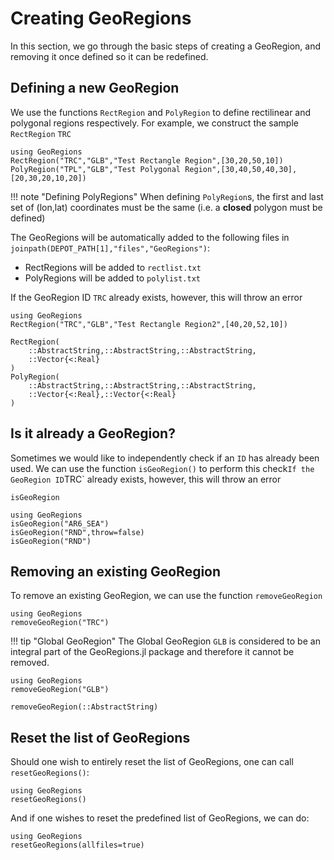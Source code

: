 # Creating GeoRegions

In this section, we go through the basic steps of creating a GeoRegion, and removing it once defined so it can be redefined.

## Defining a new GeoRegion

We use the functions `RectRegion` and `PolyRegion` to define rectilinear and polygonal regions respectively. For example, we construct the sample `RectRegion` `TRC`
```@repl
using GeoRegions
RectRegion("TRC","GLB","Test Rectangle Region",[30,20,50,10])
PolyRegion("TPL","GLB","Test Polygonal Region",[30,40,50,40,30],[20,30,20,10,20])
```

!!! note "Defining PolyRegions"
    When defining `PolyRegion`s, the first and last set of (lon,lat) coordinates must be the same (i.e. a **closed** polygon must be defined)

The GeoRegions will be automatically added to the following files in `joinpath(DEPOT_PATH[1],"files","GeoRegions")`:
* RectRegions will be added to `rectlist.txt`
* PolyRegions will be added to `polylist.txt`

If the GeoRegion ID `TRC` already exists, however, this will throw an error
```@repl
using GeoRegions
RectRegion("TRC","GLB","Test Rectangle Region2",[40,20,52,10])
```
```@docs
RectRegion(
    ::AbstractString,::AbstractString,::AbstractString,
    ::Vector{<:Real}
)
PolyRegion(
    ::AbstractString,::AbstractString,::AbstractString,
    ::Vector{<:Real},::Vector{<:Real}
)
```

## Is it already a GeoRegion?

Sometimes we would like to independently check if an `ID` has already been used.  We can use the function `isGeoRegion()` to perform this check`
If the GeoRegion ID `TRC` already exists, however, this will throw an error

```@docs
isGeoRegion
```

```@repl
using GeoRegions
isGeoRegion("AR6_SEA")
isGeoRegion("RND",throw=false)
isGeoRegion("RND")
```

## Removing an existing GeoRegion

To remove an existing GeoRegion, we can use the function `removeGeoRegion`
```@repl
using GeoRegions
removeGeoRegion("TRC")
```

!!! tip "Global GeoRegion"
    The Global GeoRegion `GLB` is considered to be an integral part of the GeoRegions.jl package and therefore it cannot be removed.
```@repl
using GeoRegions
removeGeoRegion("GLB")
```

```@docs
removeGeoRegion(::AbstractString)
```

## Reset the list of GeoRegions

Should one wish to entirely reset the list of GeoRegions, one can call `resetGeoRegions()`:
```@repl
using GeoRegions
resetGeoRegions()
```

And if one wishes to reset the predefined list of GeoRegions, we can do:
```@repl
using GeoRegions
resetGeoRegions(allfiles=true)
